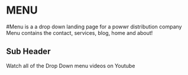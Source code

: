# MENU

#Menu is a a drop down landing page for a powwr distribution company
Menu contains the contact, services, blog, home and about!

##  Sub Header
Watch all of the Drop Down menu videos on Youtube

